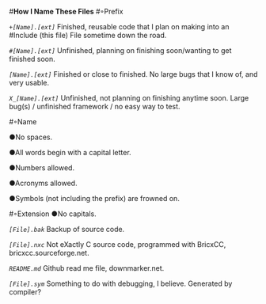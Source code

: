 #**How I Name These Files**
#◦Prefix

*`+[Name].[ext]`*
Finished, reusable code that I plan on making into an #Include (this file) File sometime down the road.

*`#[Name].[ext]`*
Unfinished, planning on finishing soon/wanting to get finished soon.

*`[Name].[ext]`*
Finished or close to finished. No large bugs that I know of, and very usable.

*`X_[Name].[ext]`*
Unfinished, not planning on finishing anytime soon. Large bug(s) / unfinished framework / no easy way to test.

#◦Name

●No spaces.

●All words begin with a capital letter.

●Numbers allowed.

●Acronyms allowed.

●Symbols (not including the prefix) are frowned on.



#◦Extension
●No capitals.

*`[File].bak`*
Backup of source code.

*`[File].nxc`*
Not eXactly C source code, programmed with BricxCC, bricxcc.sourceforge.net.

*`README.md`*
Github read me file, downmarker.net.

*`[File].sym`*
Something to do with debugging, I believe. Generated by compiler?